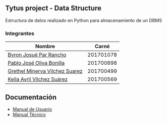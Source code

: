 ## Tytus project - Data Structure
Estructura de datos  realizado en Python para almacenamiento de un DBMS

### Integrantes

| Nombre | Carné |
| ------ | ------ |
| [Byron Josué Par Rancho](https://github.com/ByronPar)  | 201701078 |
| [Pablo José Oliva Bonilla](https://github.com/27Pablooliva27) | 201700898 |
| [Grethel Minerva Vilchez Suarez](https://github.com/MinervaVilchez)  | 201700499 |
| [Keila Avril Vilchez Suárez](https://github.com/KeilaVilchez) | 201700569 |

## Documentación
- [Manual de Usuario](<documentacion/manualUser.md>)
- [Manual Técnico](<documentacion/manualTecnico.md>)
